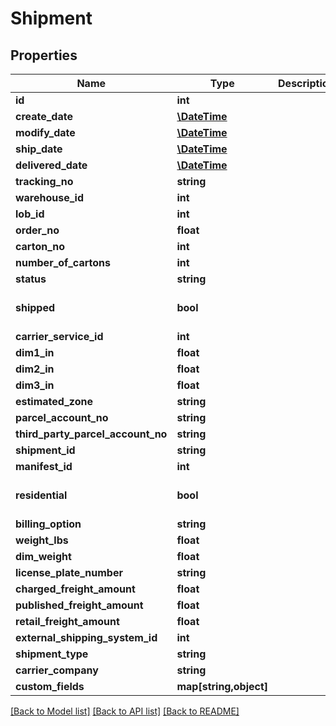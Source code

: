 # Shipment

## Properties
Name | Type | Description | Notes
------------ | ------------- | ------------- | -------------
**id** | **int** |  | [optional] 
**create_date** | [**\DateTime**](\DateTime.md) |  | [optional] 
**modify_date** | [**\DateTime**](\DateTime.md) |  | [optional] 
**ship_date** | [**\DateTime**](\DateTime.md) |  | [optional] 
**delivered_date** | [**\DateTime**](\DateTime.md) |  | [optional] 
**tracking_no** | **string** |  | [optional] 
**warehouse_id** | **int** |  | 
**lob_id** | **int** |  | [optional] 
**order_no** | **float** |  | [optional] 
**carton_no** | **int** |  | [optional] 
**number_of_cartons** | **int** |  | [optional] 
**status** | **string** |  | [optional] 
**shipped** | **bool** |  | [optional] [default to false]
**carrier_service_id** | **int** |  | [optional] 
**dim1_in** | **float** |  | [optional] 
**dim2_in** | **float** |  | [optional] 
**dim3_in** | **float** |  | [optional] 
**estimated_zone** | **string** |  | [optional] 
**parcel_account_no** | **string** |  | [optional] 
**third_party_parcel_account_no** | **string** |  | [optional] 
**shipment_id** | **string** |  | [optional] 
**manifest_id** | **int** |  | [optional] 
**residential** | **bool** |  | [optional] [default to false]
**billing_option** | **string** |  | [optional] 
**weight_lbs** | **float** |  | [optional] 
**dim_weight** | **float** |  | [optional] 
**license_plate_number** | **string** |  | [optional] 
**charged_freight_amount** | **float** |  | [optional] 
**published_freight_amount** | **float** |  | [optional] 
**retail_freight_amount** | **float** |  | [optional] 
**external_shipping_system_id** | **int** |  | [optional] 
**shipment_type** | **string** |  | [optional] 
**carrier_company** | **string** |  | 
**custom_fields** | **map[string,object]** |  | [optional] 

[[Back to Model list]](../README.md#documentation-for-models) [[Back to API list]](../README.md#documentation-for-api-endpoints) [[Back to README]](../README.md)



